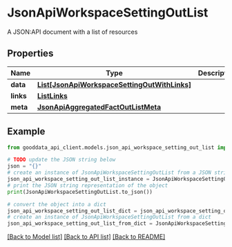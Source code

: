 # JsonApiWorkspaceSettingOutList

A JSON:API document with a list of resources

## Properties

Name | Type | Description | Notes
------------ | ------------- | ------------- | -------------
**data** | [**List[JsonApiWorkspaceSettingOutWithLinks]**](JsonApiWorkspaceSettingOutWithLinks.md) |  | 
**links** | [**ListLinks**](ListLinks.md) |  | [optional] 
**meta** | [**JsonApiAggregatedFactOutListMeta**](JsonApiAggregatedFactOutListMeta.md) |  | [optional] 

## Example

```python
from gooddata_api_client.models.json_api_workspace_setting_out_list import JsonApiWorkspaceSettingOutList

# TODO update the JSON string below
json = "{}"
# create an instance of JsonApiWorkspaceSettingOutList from a JSON string
json_api_workspace_setting_out_list_instance = JsonApiWorkspaceSettingOutList.from_json(json)
# print the JSON string representation of the object
print(JsonApiWorkspaceSettingOutList.to_json())

# convert the object into a dict
json_api_workspace_setting_out_list_dict = json_api_workspace_setting_out_list_instance.to_dict()
# create an instance of JsonApiWorkspaceSettingOutList from a dict
json_api_workspace_setting_out_list_from_dict = JsonApiWorkspaceSettingOutList.from_dict(json_api_workspace_setting_out_list_dict)
```
[[Back to Model list]](../README.md#documentation-for-models) [[Back to API list]](../README.md#documentation-for-api-endpoints) [[Back to README]](../README.md)


